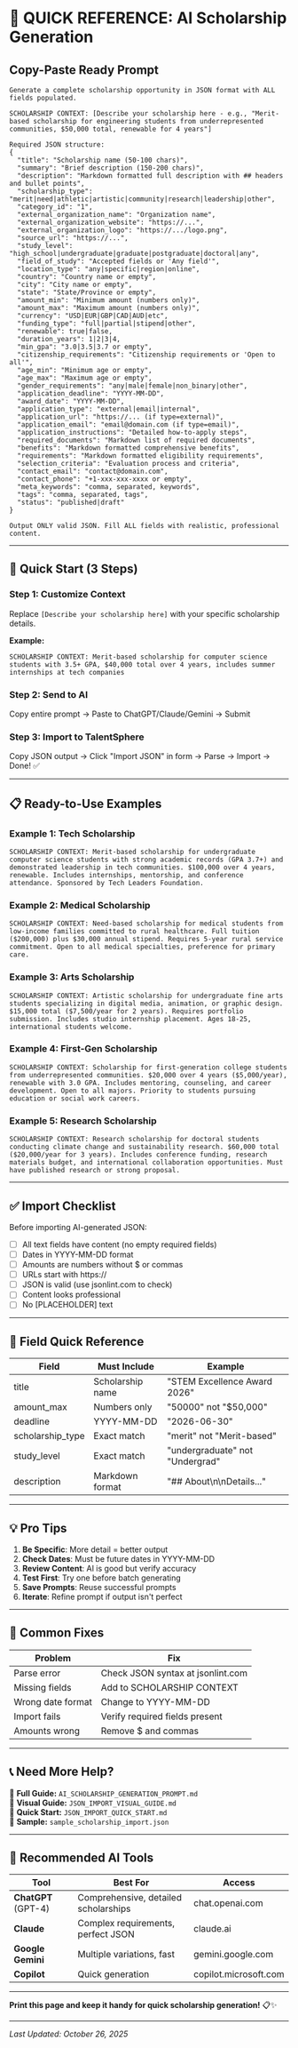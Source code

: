 # 🎯 QUICK REFERENCE: AI Scholarship Generation

## Copy-Paste Ready Prompt

```
Generate a complete scholarship opportunity in JSON format with ALL fields populated.

SCHOLARSHIP CONTEXT: [Describe your scholarship here - e.g., "Merit-based scholarship for engineering students from underrepresented communities, $50,000 total, renewable for 4 years"]

Required JSON structure:
{
  "title": "Scholarship name (50-100 chars)",
  "summary": "Brief description (150-200 chars)",
  "description": "Markdown formatted full description with ## headers and bullet points",
  "scholarship_type": "merit|need|athletic|artistic|community|research|leadership|other",
  "category_id": "1",
  "external_organization_name": "Organization name",
  "external_organization_website": "https://...",
  "external_organization_logo": "https://.../logo.png",
  "source_url": "https://...",
  "study_level": "high_school|undergraduate|graduate|postgraduate|doctoral|any",
  "field_of_study": "Accepted fields or 'Any field'",
  "location_type": "any|specific|region|online",
  "country": "Country name or empty",
  "city": "City name or empty",
  "state": "State/Province or empty",
  "amount_min": "Minimum amount (numbers only)",
  "amount_max": "Maximum amount (numbers only)",
  "currency": "USD|EUR|GBP|CAD|AUD|etc",
  "funding_type": "full|partial|stipend|other",
  "renewable": true|false,
  "duration_years": 1|2|3|4,
  "min_gpa": "3.0|3.5|3.7 or empty",
  "citizenship_requirements": "Citizenship requirements or 'Open to all'",
  "age_min": "Minimum age or empty",
  "age_max": "Maximum age or empty",
  "gender_requirements": "any|male|female|non_binary|other",
  "application_deadline": "YYYY-MM-DD",
  "award_date": "YYYY-MM-DD",
  "application_type": "external|email|internal",
  "application_url": "https://... (if type=external)",
  "application_email": "email@domain.com (if type=email)",
  "application_instructions": "Detailed how-to-apply steps",
  "required_documents": "Markdown list of required documents",
  "benefits": "Markdown formatted comprehensive benefits",
  "requirements": "Markdown formatted eligibility requirements",
  "selection_criteria": "Evaluation process and criteria",
  "contact_email": "contact@domain.com",
  "contact_phone": "+1-xxx-xxx-xxxx or empty",
  "meta_keywords": "comma, separated, keywords",
  "tags": "comma, separated, tags",
  "status": "published|draft"
}

Output ONLY valid JSON. Fill ALL fields with realistic, professional content.
```

---

## 🚀 Quick Start (3 Steps)

### Step 1: Customize Context
Replace `[Describe your scholarship here]` with your specific scholarship details.

**Example:**
```
SCHOLARSHIP CONTEXT: Merit-based scholarship for computer science students with 3.5+ GPA, $40,000 total over 4 years, includes summer internships at tech companies
```

### Step 2: Send to AI
Copy entire prompt → Paste to ChatGPT/Claude/Gemini → Submit

### Step 3: Import to TalentSphere
Copy JSON output → Click "Import JSON" in form → Parse → Import → Done! ✅

---

## 📋 Ready-to-Use Examples

### Example 1: Tech Scholarship
```
SCHOLARSHIP CONTEXT: Merit-based scholarship for undergraduate computer science students with strong academic records (GPA 3.7+) and demonstrated leadership in tech communities. $100,000 over 4 years, renewable. Includes internships, mentorship, and conference attendance. Sponsored by Tech Leaders Foundation.
```

### Example 2: Medical Scholarship
```
SCHOLARSHIP CONTEXT: Need-based scholarship for medical students from low-income families committed to rural healthcare. Full tuition ($200,000) plus $30,000 annual stipend. Requires 5-year rural service commitment. Open to all medical specialties, preference for primary care.
```

### Example 3: Arts Scholarship
```
SCHOLARSHIP CONTEXT: Artistic scholarship for undergraduate fine arts students specializing in digital media, animation, or graphic design. $15,000 total ($7,500/year for 2 years). Requires portfolio submission. Includes studio internship placement. Ages 18-25, international students welcome.
```

### Example 4: First-Gen Scholarship
```
SCHOLARSHIP CONTEXT: Scholarship for first-generation college students from underrepresented communities. $20,000 over 4 years ($5,000/year), renewable with 3.0 GPA. Includes mentoring, counseling, and career development. Open to all majors. Priority to students pursuing education or social work careers.
```

### Example 5: Research Scholarship
```
SCHOLARSHIP CONTEXT: Research scholarship for doctoral students conducting climate change and sustainability research. $60,000 total ($20,000/year for 3 years). Includes conference funding, research materials budget, and international collaboration opportunities. Must have published research or strong proposal.
```

---

## ✅ Import Checklist

Before importing AI-generated JSON:

- [ ] All text fields have content (no empty required fields)
- [ ] Dates in YYYY-MM-DD format
- [ ] Amounts are numbers without $ or commas
- [ ] URLs start with https://
- [ ] JSON is valid (use jsonlint.com to check)
- [ ] Content looks professional
- [ ] No [PLACEHOLDER] text

---

## 🎯 Field Quick Reference

| Field | Must Include | Example |
|-------|--------------|---------|
| title | Scholarship name | "STEM Excellence Award 2026" |
| amount_max | Numbers only | "50000" not "$50,000" |
| deadline | YYYY-MM-DD | "2026-06-30" |
| scholarship_type | Exact match | "merit" not "Merit-based" |
| study_level | Exact match | "undergraduate" not "Undergrad" |
| description | Markdown format | "## About\n\nDetails..." |

---

## 💡 Pro Tips

1. **Be Specific**: More detail = better output
2. **Check Dates**: Must be future dates in YYYY-MM-DD
3. **Review Content**: AI is good but verify accuracy
4. **Test First**: Try one before batch generating
5. **Save Prompts**: Reuse successful prompts
6. **Iterate**: Refine prompt if output isn't perfect

---

## 🔧 Common Fixes

| Problem | Fix |
|---------|-----|
| Parse error | Check JSON syntax at jsonlint.com |
| Missing fields | Add to SCHOLARSHIP CONTEXT |
| Wrong date format | Change to YYYY-MM-DD |
| Import fails | Verify required fields present |
| Amounts wrong | Remove $ and commas |

---

## 📞 Need More Help?

📖 **Full Guide:** `AI_SCHOLARSHIP_GENERATION_PROMPT.md`  
🎨 **Visual Guide:** `JSON_IMPORT_VISUAL_GUIDE.md`  
🚀 **Quick Start:** `JSON_IMPORT_QUICK_START.md`  
📄 **Sample:** `sample_scholarship_import.json`

---

## 🌟 Recommended AI Tools

| Tool | Best For | Access |
|------|----------|--------|
| **ChatGPT** (GPT-4) | Comprehensive, detailed scholarships | chat.openai.com |
| **Claude** | Complex requirements, perfect JSON | claude.ai |
| **Google Gemini** | Multiple variations, fast | gemini.google.com |
| **Copilot** | Quick generation | copilot.microsoft.com |

---

**Print this page and keep it handy for quick scholarship generation!** 📋✨

---

*Last Updated: October 26, 2025*
